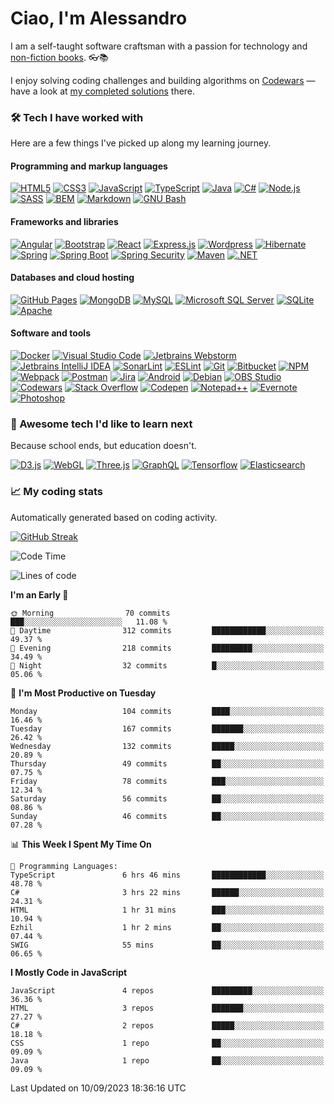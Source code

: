 # Ciao, I'm Alessandro

I am a self-taught software craftsman with a passion for technology and [non-fiction books](https://www.goodreads.com/user/show/4365596-alessandro). 👓📚  

I enjoy solving coding challenges and building algorithms on [Codewars](https://www.codewars.com/) — have a look at [my completed solutions](https://www.codewars.com/users/dividedby-0/completed_solutions) there.

### 🛠️ Tech I have worked with
Here are a few things I've picked up along my learning journey.

#### Programming and markup languages

<p>
    <a href="#"><img alt="HTML5" src="https://img.shields.io/badge/HTML5-E34F26.svg?style=for-the-badge&logo=HTML5&logoColor=white"></a>
    <a href="#"><img alt="CSS3" src="https://img.shields.io/badge/CSS3-1572B6.svg?style=for-the-badge&logo=CSS3&logoColor=white"></a>
    <a href="#"><img alt="JavaScript" src="https://img.shields.io/badge/JavaScript-F7DF1E.svg?style=for-the-badge&logo=JavaScript&logoColor=black"></a>
    <a href="#"><img alt="TypeScript" src="https://img.shields.io/badge/TypeScript-3178C6.svg?style=for-the-badge&logo=TypeScript&logoColor=white"></a>
    <a href="#"><img alt="Java" src="https://img.shields.io/badge/java-%23ED8B00.svg?style=for-the-badge&logo=java&logoColor=white"></a>
    <a href="#"><img alt="C#" src="https://img.shields.io/badge/C%20Sharp-239120.svg?style=for-the-badge&logo=C-Sharp&logoColor=white"></a>
    <a href="#"><img alt="Node.js" src="https://img.shields.io/badge/Node.js-339933.svg?style=for-the-badge&logo=nodedotjs&logoColor=white"></a>
    <a href="#"><img alt="SASS" src="https://img.shields.io/badge/Sass-CC6699.svg?style=for-the-badge&logo=Sass&logoColor=white"></a>
    <a href="#"><img alt="BEM" src="https://img.shields.io/badge/BEM-000000.svg?style=for-the-badge&logo=BEM&logoColor=white"></a>
    <a href="#"><img alt="Markdown" src="https://img.shields.io/badge/Markdown-000000.svg?style=for-the-badge&logo=Markdown&logoColor=white"></a>
    <a href="#"><img alt="GNU Bash" src="https://img.shields.io/badge/GNU%20Bash-4EAA25.svg?style=for-the-badge&logo=GNU-Bash&logoColor=white"></a>
    
</p>

#### Frameworks and libraries

<p>
    <a href="#"><img alt="Angular" src="https://img.shields.io/badge/Angular-DD0031.svg?style=for-the-badge&logo=Angular&logoColor=white"></a>
    <a href="#"><img alt="Bootstrap" src="https://img.shields.io/badge/Bootstrap-7952B3.svg?style=for-the-badge&logo=Bootstrap&logoColor=white"></a>
    <a href="#"><img alt="React" src="https://img.shields.io/badge/React-61DAFB.svg?style=for-the-badge&logo=React&logoColor=black"></a>
    <a href="#"><img alt="Express.js" src="https://img.shields.io/badge/Express-000000.svg?style=for-the-badge&logo=Express&logoColor=white"></a>
    <a href="#"><img alt="Wordpress" src="https://img.shields.io/badge/WordPress-21759B.svg?style=for-the-badge&logo=WordPress&logoColor=white"></a>
    <a href="#"><img alt="Hibernate" src="https://img.shields.io/badge/Hibernate-59666C.svg?style=for-the-badge&logo=Hibernate&logoColor=white"></a>
    <a href="#"><img alt="Spring" src="https://img.shields.io/badge/Spring-6DB33F.svg?style=for-the-badge&logo=Spring&logoColor=white"></a>
    <a href="#"><img alt="Spring Boot" src="https://img.shields.io/badge/Spring%20Boot-6DB33F.svg?style=for-the-badge&logo=Spring-Boot&logoColor=white"></a>
    <a href="#"><img alt="Spring Security" src="https://img.shields.io/badge/Spring%20Security-6DB33F.svg?style=for-the-badge&logo=Spring-Security&logoColor=white"></a>
    <a href="#"><img alt="Maven" src="https://img.shields.io/badge/Apache%20Maven-C71A36.svg?style=for-the-badge&logo=Apache-Maven&logoColor=white"></a>
    <a href="#"><img alt=".NET" src="https://img.shields.io/badge/.NET-512BD4.svg?style=for-the-badge&logo=dotnet&logoColor=white"></a>
</p>

#### Databases and cloud hosting

<p>
    <a href="#"><img alt="GitHub Pages" src="https://img.shields.io/badge/GitHub%20Pages-222222.svg?style=for-the-badge&logo=GitHub-Pages&logoColor=white"></a>
    <a href="#"><img alt="MongoDB" src ="https://img.shields.io/badge/MongoDB-47A248.svg?style=for-the-badge&logo=MongoDB&logoColor=white"></a>
    <a href="#"><img alt="MySQL" src="https://img.shields.io/badge/MySQL-4479A1.svg?style=for-the-badge&logo=MySQL&logoColor=white"></a>
    <a href="#"><img alt="Microsoft SQL Server" src="https://img.shields.io/badge/Microsoft%20SQL%20Server-CC2927.svg?style=for-the-badge&logo=Microsoft-SQL-Server&logoColor=white"></a>
    <a href="#"><img alt="SQLite" src ="https://img.shields.io/badge/SQLite-003B57.svg?style=for-the-badge&logo=SQLite&logoColor=white"></a>
    <a href="#"><img alt="Apache" src ="https://img.shields.io/badge/Apache-D22128.svg?style=for-the-badge&logo=Apache&logoColor=white"></a>
</p>

#### Software and tools

<p>
        <a href="#"><img alt="Docker" src="https://img.shields.io/badge/Docker-2496ED.svg?style=for-the-badge&logo=Docker&logoColor=white"></a>
    <a href="#"><img alt="Visual Studio Code" src="https://img.shields.io/badge/Visual%20Studio%20Code-007ACC.svg?style=for-the-badge&logo=Visual-Studio-Code&logoColor=white"></a>
    <a href="#"><img alt="Jetbrains Webstorm" src="https://img.shields.io/badge/WebStorm-000000.svg?style=for-the-badge&logo=WebStorm&logoColor=white"></a>
    <a href="#"><img alt="Jetbrains IntelliJ IDEA" src="https://img.shields.io/badge/IntelliJ%20IDEA-000000.svg?style=for-the-badge&logo=IntelliJ-IDEA&logoColor=white"></a>
    <a href="#"><img alt="SonarLint" src="https://img.shields.io/badge/SonarLint-CB2029.svg?style=for-the-badge&logo=SonarLint&logoColor=white"></a>
    <a href="#"><img alt="ESLint" src="https://img.shields.io/badge/ESLint-4B32C3.svg?style=for-the-badge&logo=ESLint&logoColor=white"></a>
    <a href="#"><img alt="Git" src="https://img.shields.io/badge/Git-F05032.svg?style=for-the-badge&logo=Git&logoColor=white"></a>
    <a href="#"><img alt="Bitbucket" src="https://img.shields.io/badge/Bitbucket-0052CC.svg?style=for-the-badge&logo=Bitbucket&logoColor=white"></a>
    <a href="#"><img alt="NPM" src="https://img.shields.io/badge/npm-CB3837.svg?style=for-the-badge&logo=npm&logoColor=white"></a>
    <a href="#"><img alt="Webpack" src="https://img.shields.io/badge/Webpack-8DD6F9.svg?style=for-the-badge&logo=Webpack&logoColor=black"></a>
    <a href="#"><img alt="Postman" src="https://img.shields.io/badge/Postman-FF6C37.svg?style=for-the-badge&logo=Postman&logoColor=white"></a>
    <a href="#"><img alt="Jira" src="https://img.shields.io/badge/Jira-0052CC.svg?style=for-the-badge&logo=Jira&logoColor=white"></a>
    <a href="#"><img alt="Android" src="https://img.shields.io/badge/Android-3DDC84.svg?style=for-the-badge&logo=Android&logoColor=white"></a>
    <a href="#"><img alt="Debian" src="https://img.shields.io/badge/Debian-A81D33.svg?style=for-the-badge&logo=Debian&logoColor=white"></a>
    <a href="#"><img alt="OBS Studio" src="https://img.shields.io/badge/OBS%20Studio-302E31.svg?style=for-the-badge&logo=OBS-Studio&logoColor=white"></a>
    <a href="#"><img alt="Codewars" src="https://img.shields.io/badge/Codewars-B1361E.svg?style=for-the-badge&logo=Codewars&logoColor=white"></a>
    <a href="#"><img alt="Stack Overflow" src="https://img.shields.io/badge/Stack%20Overflow-F58025.svg?style=for-the-badge&logo=Stack-Overflow&logoColor=white"></a>
    <a href="#"><img alt="Codepen" src="https://img.shields.io/badge/CodePen-000000.svg?style=for-the-badge&logo=CodePen&logoColor=white"></a>
    <a href="#"><img alt="Notepad++" src="https://img.shields.io/badge/Notepad++-90E59A.svg?style=for-the-badge&logo=Notepad++&logoColor=black"></a>
    <a href="#"><img alt="Evernote" src="https://img.shields.io/badge/Evernote-00A82D.svg?style=for-the-badge&logo=Evernote&logoColor=white"></a>
    <a href="#"><img alt="Photoshop" src="https://img.shields.io/badge/Adobe%20Photoshop-31A8FF.svg?style=for-the-badge&logo=Adobe-Photoshop&logoColor=white"></a>
</p>

### 📝 Awesome tech I'd like to learn next
Because school ends, but education doesn't.

<p>
    <a href="#"><img alt="D3.js" src="https://img.shields.io/badge/D3.js-F9A03C.svg?style=for-the-badge&logo=d3dotjs&logoColor=white"></a>
    <a href="#"><img alt="WebGL" src="https://img.shields.io/badge/WebGL-990000.svg?style=for-the-badge&logo=WebGL&logoColor=white"></a>
    <a href="#"><img alt="Three.js" src="https://img.shields.io/badge/Three.js-000000.svg?style=for-the-badge&logo=threedotjs&logoColor=white"></a>
    <a href="#"><img alt="GraphQL" src="https://img.shields.io/badge/GraphQL-E10098.svg?style=for-the-badge&logo=GraphQL&logoColor=white"></a>
    <a href="#"><img alt="Tensorflow" src="https://img.shields.io/badge/TensorFlow-FF6F00.svg?style=for-the-badge&logo=TensorFlow&logoColor=white"></a>
    <a href="#"><img alt="Elasticsearch" src="https://img.shields.io/badge/Elasticsearch-005571.svg?style=for-the-badge&logo=Elasticsearch&logoColor=white"></a>
</p>

### 📈 My coding stats
Automatically generated based on coding activity.

[![GitHub Streak](https://github-readme-streak-stats.herokuapp.com?user=dividedby-0&date_format=M%20j%5B%2C%20Y%5D)](https://git.io/streak-stats)

<!--START_SECTION:waka-->
![Code Time](http://img.shields.io/badge/Code%20Time-679%20hrs%206%20mins-blue)

![Lines of code](https://img.shields.io/badge/From%20Hello%20World%20I%27ve%20Written-48.7%20thousand%20lines%20of%20code-blue)

**I'm an Early 🐤** 

```text
🌞 Morning                70 commits          ███░░░░░░░░░░░░░░░░░░░░░░   11.08 % 
🌆 Daytime                312 commits         ████████████░░░░░░░░░░░░░   49.37 % 
🌃 Evening                218 commits         █████████░░░░░░░░░░░░░░░░   34.49 % 
🌙 Night                  32 commits          █░░░░░░░░░░░░░░░░░░░░░░░░   05.06 % 
```
📅 **I'm Most Productive on Tuesday** 

```text
Monday                   104 commits         ████░░░░░░░░░░░░░░░░░░░░░   16.46 % 
Tuesday                  167 commits         ███████░░░░░░░░░░░░░░░░░░   26.42 % 
Wednesday                132 commits         █████░░░░░░░░░░░░░░░░░░░░   20.89 % 
Thursday                 49 commits          ██░░░░░░░░░░░░░░░░░░░░░░░   07.75 % 
Friday                   78 commits          ███░░░░░░░░░░░░░░░░░░░░░░   12.34 % 
Saturday                 56 commits          ██░░░░░░░░░░░░░░░░░░░░░░░   08.86 % 
Sunday                   46 commits          ██░░░░░░░░░░░░░░░░░░░░░░░   07.28 % 
```


📊 **This Week I Spent My Time On** 

```text
💬 Programming Languages: 
TypeScript               6 hrs 46 mins       ████████████░░░░░░░░░░░░░   48.78 % 
C#                       3 hrs 22 mins       ██████░░░░░░░░░░░░░░░░░░░   24.31 % 
HTML                     1 hr 31 mins        ███░░░░░░░░░░░░░░░░░░░░░░   10.94 % 
Ezhil                    1 hr 2 mins         ██░░░░░░░░░░░░░░░░░░░░░░░   07.44 % 
SWIG                     55 mins             ██░░░░░░░░░░░░░░░░░░░░░░░   06.65 % 
```

**I Mostly Code in JavaScript** 

```text
JavaScript               4 repos             █████████░░░░░░░░░░░░░░░░   36.36 % 
HTML                     3 repos             ███████░░░░░░░░░░░░░░░░░░   27.27 % 
C#                       2 repos             █████░░░░░░░░░░░░░░░░░░░░   18.18 % 
CSS                      1 repo              ██░░░░░░░░░░░░░░░░░░░░░░░   09.09 % 
Java                     1 repo              ██░░░░░░░░░░░░░░░░░░░░░░░   09.09 % 
```




 Last Updated on 10/09/2023 18:36:16 UTC
<!--END_SECTION:waka-->
